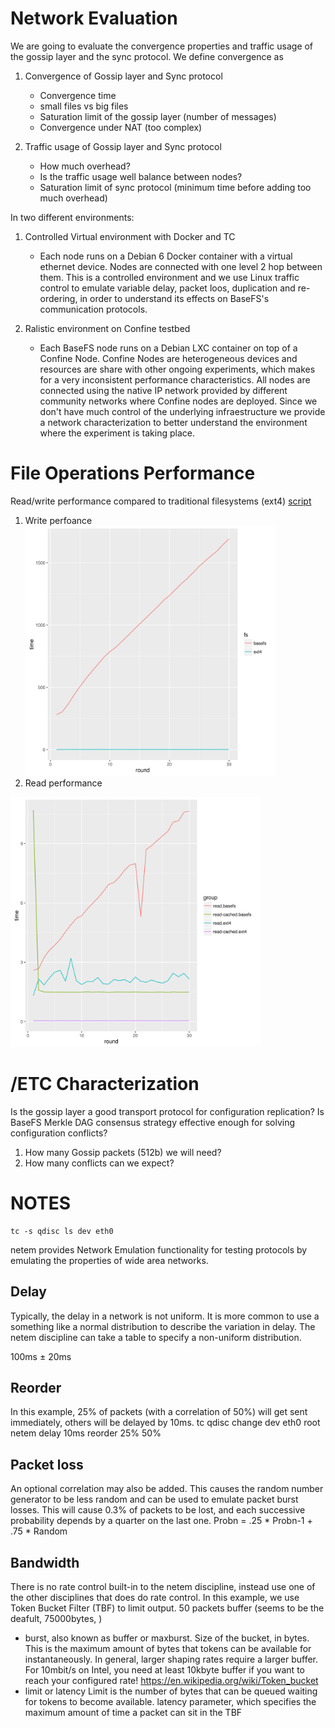 Network Evaluation
=================
We are going to evaluate the convergence properties and traffic usage of the gossip layer and the sync protocol. We define convergence as

1. Convergence of Gossip layer and Sync protocol
    * Convergence time
    * small files vs big files
    * Saturation limit of the gossip layer (number of messages)
    * Convergence under NAT (too complex)


2. Traffic usage of Gossip layer and Sync protocol
    * How much overhead?
    * Is the traffic usage well balance between nodes?
    * Saturation limit of sync protocol (minimum time before adding too much overhead)


In two different environments:

1. Controlled Virtual environment with Docker and TC
    * Each node runs on a Debian 6 Docker container with a virtual ethernet device. Nodes are connected with one level 2 hop between them. This is a controlled environment and we use Linux traffic control to emulate variable delay, packet loos, duplication and re-ordering, in order to understand its effects on BaseFS's communication protocols.

2. Ralistic environment on Confine testbed
    * Each BaseFS node runs on a Debian LXC container on top of a Confine Node. Confine Nodes are heterogeneous devices and resources are share with other ongoing experiments, which makes for a very inconsistent performance characteristics. All nodes are connected using the native IP network provided by different community networks where Confine nodes are deployed. Since we don't have much control of the underlying infraestructure we provide a network characterization to better understand the environment where the experiment is taking place.


File Operations Performance
===========================
Read/write performance compared to traditional filesystems (ext4) [script](docker/performance.sh)


1. Write perfoance <img src="docker/write_performance.png" width="400">
2. Read performance 
<img src="docker/read_performance.png" width="400">



/ETC Characterization
=====================
Is the gossip layer a good transport protocol for configuration replication? Is BaseFS Merkle DAG consensus strategy effective enough for solving configuration conflicts?

1. How many Gossip packets (512b) we will need?
2. How many conflicts can we expect?




NOTES
=====

    tc -s qdisc ls dev eth0

netem provides Network Emulation functionality for testing protocols by emulating the properties of wide area networks.

Delay
-----
Typically, the delay in a network is not uniform. It is more common to use a something like a normal distribution to describe the variation in delay. The netem discipline can take a table to specify a non-uniform distribution.

100ms ± 20ms

Reorder
-------
In this example, 25% of packets (with a correlation of 50%) will get sent immediately, others will be delayed by 10ms.
tc qdisc change dev eth0 root netem delay 10ms reorder 25% 50%

Packet loss
-----------
An optional correlation may also be added. This causes the random number generator to be less random and can be used to emulate packet burst losses.
This will cause 0.3% of packets to be lost, and each successive probability depends by a quarter on the last one.
Probn = .25 * Probn-1 + .75 * Random

Bandwidth
--------
 There is no rate control built-in to the netem discipline, instead use one of the other disciplines that does do rate control. In this example, we use Token Bucket Filter (TBF) to limit output.
 50 packets buffer (seems to be the deafult, 75000bytes, )
 
* burst, also known as buffer or maxburst. Size of the bucket, in bytes. This is the maximum amount of bytes that tokens can be available for instantaneously. In general, larger shaping rates require a larger buffer. For 10mbit/s on Intel, you need at least 10kbyte buffer if you want to reach your configured rate!
 https://en.wikipedia.org/wiki/Token_bucket
* limit or latency Limit is the number of bytes that can be queued waiting for tokens to become available. latency parameter, which specifies the maximum amount of time a packet can sit in the TBF
